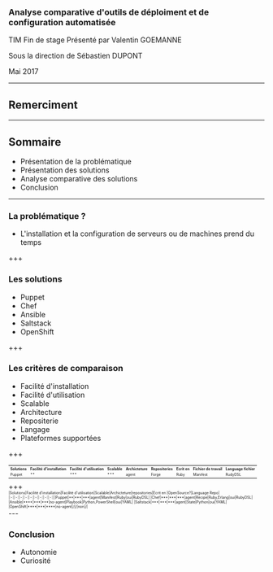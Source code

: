 
### Analyse comparative d'outils de déploiment et de configuration automatisée
TIM Fin de stage
Présenté par Valentin GOEMANNE

Sous la direction de Sébastien DUPONT 

Mai 2017

---
## Remerciment
---
## Sommaire
 - <span class ="fragment">Présentation de la problématique</span>  
 - <span class ="fragment">Présentation des solutions</span>
 - <span class ="fragment">Analyse comparative des solutions </span>
 - <span class ="fragment"> Conclusion </span>

---

### La problématique ?
- <span class="fragment">L'installation et la configuration de serveurs ou de machines prend du temps</span>

+++

### Les solutions

- <span class="fragment">Puppet</span>
- <span class="fragment">Chef</span>
- <span class="fragment">Ansible</span>
- <span class="fragment">Saltstack</span>
- <span class="fragment">OpenShift</span>

+++

### Les critères de comparaison 
- <span class="fragment">Facilité d'installation</span>
- <span class="fragment">Facilité d'utilisation</span>
- <span class="fragment">Scalable</span>
- <span class="fragment">Architecture</span>
- <span class="fragment">Repositerie</span>
- <span class="fragment">Langage</span>
- <span class="fragment">Plateformes supportées</span>

+++
<table style="font-size: 50%;">
  <tr>
    <th>Solutions</th>
    <th>Facilité d'installation</th>
    <th>Facilité d'utilisation</th>
    <th>Scalable</th>
    <th>Archicteture</th>
    <th>Repositeries</th>
    <th>Ecrit en</th>
    <th>Fichier de travail</th>
    <th>Language fichier </th>
  </tr>
  <tr>
    <td>Puppet</td>
    <td>**</td>
    <td>***</td>
    <td>***</td>
    <td>agent</td>
    <td>Forge</td>
    <td>Ruby</td>
    <td>Manifest</td>
    <td>RudyDSL</td>
  </tr>
</table>
+++
<div style="font-size: 50%;">
|Solutions|Facilité d'installation|Facilité d'utilisation|Scalable|Archicteture|repositories|Ecrit en |OpenSource?|Language Repo|
|:-:|:-:|:-:|:-:|:-:|:-:|:-:|:-:|:-:|
|Puppet|**|***|***|agent|Manifest|Ruby|oui|RubyDSL|
|Chef|***|***|***|agent|Recipe|Ruby,Erlang|oui|RubyDSL|
|Ansible|****|***|***|no-agent|Playbook|Python,PowerShell|oui|YAML|
|Saltstack|***|***|***|agent|State|Python|oui|YAML|
|OpenShift|****|***|****|no-agent|/|/|non|/|
</div>
---


### Conclusion 

- <span class="fragment">Autonomie</span>
- <span class="fragment">Curiosité</span>